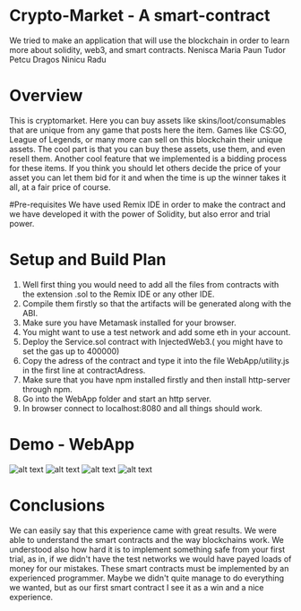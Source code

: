 # Crypto-Market  -  A smart-contract
We tried to make an application that will use the blockchain in order to learn more about solidity, web3, and smart contracts.
Nenisca Maria
Paun Tudor
Petcu Dragos
Ninicu Radu

# Overview

This is cryptomarket. Here you can buy assets like skins/loot/consumables that are unique from any game that posts here the item.
Games like CS:GO, League of Legends, or many more can sell on this blockchain their unique assets.
The cool part is that you can buy these assets, use them, and even resell them.
Another cool feature that we implemented is a bidding process for these items.
If you think you should let others decide the price of your asset you can let them bid for it and when the time is up the winner takes it all, at a fair price of course.

#Pre-requisites
We have used Remix IDE in order to make the contract and we have developed it with the power of Solidity, but also error and trial power.


# Setup and Build Plan

1) Well first thing you would need to add all the files from contracts with the extension .sol to the Remix IDE or any other IDE. 
2) Compile them firstly so that the artifacts will be generated along with the ABI.
3) Make sure you have Metamask installed for your browser. 
4) You might want to use a test network and add some eth in your account.
5) Deploy the Service.sol contract with InjectedWeb3.( you might have to set the gas up to 400000)
6) Copy the adress of the contract and type it into the file WebApp/utility.js in the first line at contractAdress. 
7) Make sure that you have npm installed firstly and then install http-server through npm.
8) Go into the WebApp folder and start an http server. 
9) In browser connect to localhost:8080 and all things should work. 

# Demo - WebApp 

![alt text](https://github.com/PetqDrekoj/blockchain/blob/master/img1.PNG)
![alt text](https://github.com/PetqDrekoj/blockchain/blob/master/img2.PNG)
![alt text](https://github.com/PetqDrekoj/blockchain/blob/master/img3.PNG)
![alt text](https://github.com/PetqDrekoj/blockchain/blob/master/img4.PNG)

# Conclusions
We can easily say that this experience came with great results. We were able to understand the smart contracts and the way blockchains work. We understood also how hard it is to implement something safe from your first trial, as in, if we didn't have the test networks we would have payed loads of money for our mistakes. These smart contracts must be implemented by an experienced programmer.
Maybe we didn't quite manage to do everything we wanted, but as our first smart contract I see it as a win and a nice experience.


